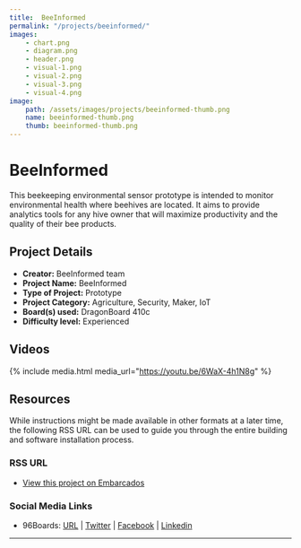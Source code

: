 ```yaml
---
title:  BeeInformed
permalink: "/projects/beeinformed/"
images:
    - chart.png
    - diagram.png
    - header.png
    - visual-1.png
    - visual-2.png
    - visual-3.png
    - visual-4.png
image:
    path: /assets/images/projects/beeinformed-thumb.png
    name: beeinformed-thumb.png
    thumb: beeinformed-thumb.png
---
```

# BeeInformed

This beekeeping environmental sensor prototype is intended to monitor environmental health where beehives are located. It aims to provide analytics tools for any hive owner that will maximize productivity and the quality of their bee products.

## Project Details

- **Creator:** BeeInformed team
- **Project Name:** BeeInformed
- **Type of Project:** Prototype
- **Project Category:** Agriculture, Security, Maker, IoT
- **Board(s) used:** DragonBoard 410c
- **Difficulty level:** Experienced

## Videos

{% include media.html media_url="https://youtu.be/6WaX-4h1N8g" %}

## Resources

While instructions might be made available in other formats at a later time, the following RSS URL can be used to guide you through the entire building and software installation process.

### RSS URL

- [View this project on Embarcados](https://contest.embarcados.com.br/projetos/beeinformed-%C2%AD-sensor-ambiental-apicola/)

### Social Media Links

- 96Boards: [URL](https://www.96boards.org/) | [Twitter](https://twitter.com/96boards) | [Facebook](https://www.facebook.com/96Boards) | [Linkedin](https://www.linkedin.com/company/{{site.linkedin_username}}/)

***
